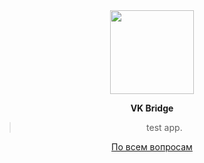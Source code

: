  <div align="center">
<img width="134" src="https://vk.com/images/apps/mini_apps/vk_mini_apps_logo.svg">
<p align="center"><b>VK Bridge</b></p>
    <blockquote>
        test app.
    </blockquote>
</div>
<p align="center">
  <a href="https://vk.com/id310116789">По всем вопросам</a>
</p>
